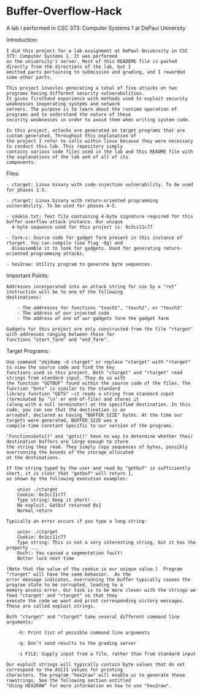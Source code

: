 # Buffer-Overflow-Hack

A lab I performed in CSC 373: Computer Systems 1 at DePaul University





Introduction:

	I did this project for a lab assignment at DePaul University in CSC 373: Computer Systems 1. It was performed
	on the university's server. Most of this READEME file is pasted directly from the directions of the lab, but I
	omitted parts pertaining to submission and grading, and I reworded some other parts.
	
	This project invovles generating a total of five attacks on two programs having different security vulnerabilities.
	It gives firsthand experience with methods used to exploit security weaknesses inoperating systems and network
	servers. The purpose is to learn about the runtime operation of programs and to understand the nature of these
	security weaknesses in order to avoid them when writing system code.
  
	In this project, attacks are generated on target programs that are custom generated. Throughout this explanation of
	the project I refer to calls within linux because they were necessary to conduct this lab. This repository simply
	contains various code files used in the lab and this README file with the explanations of the lab and of all of its
	components.  





Files:

    - ctarget: Linux binary with code-injection vulnerability. To be used for phases 1-3.

    - rtarget: Linux binary with return-oriented programming vulnerability. To be used for phases 4-5.

    - cookie.txt: Text file containing 4-byte signature required for this buffer overflow attack instance. Our unique
      4-byte sequence used for this project is: 0x3cc11c77

    - farm.c: Source code for gadget farm present in this instance of rtarget. You can compile (use flag -Og) and
      disassemble it to look for gadgets. Used for generating return-oriented programming attacks.

    - hex2raw: Utility program to generate byte sequences. 





Important Points:

	Addresses incorporated into an attack string for use by a "ret" instruction will be to one of the following
	destinations:

		- The addresses for functions "touch1", "touch2", or "touch3"
		- The address of our injected code
		- The address of one of our gadgets form the gadget farm

	Gadgets for this project are only constructed from the file "rtarget" with addresses ranging between those for
	functions "start_farm" and "end_farm".





Target Programs:
 
	Use command "objdump -d ctarget" or replace "ctarget" with "rtarget" to view the source code and find the key
	functions used in this project.	Both "ctarget" and "rtarget" read strings from standard input. They do so with
	the function "GETBUF" found within the source code of the files. The function "Gets" is similar to the standard
	library function "GETS" —it reads a string from standard input (terminated by ‘\n’ or end-of-file) and stores it
	(along with a null terminator) at the specified destination. In this code, you can see that the destination is an
	arraybuf, declared as having "BUFFER_SIZE" bytes. At the time our targets were generated, BUFFER_SIZE was a
	compile-time constant specific to our version of the programs.

	"FunctionsGets()" and "gets()" have no way to determine whether their destination buffers are large enough to store
	the string they read. They simply copy sequences of bytes, possibly overrunning the bounds of the storage allocated
	at the destinations.

	If the string typed by the user and read by "getbuf" is sufficiently short, it is clear that "getbuf" will return 1,
	as shown by the following execution examples:

		unix> ./ctarget
		Cookie: 0x3cc11c77
		Type string: Keep it short!
		No exploit. Getbuf returned 0x1
		Normal return
	
	Typically an error occurs if you type a long string:

		unix> ./ctarget
		Cookie: 0x3cc11c77
		Type string: This is not a very interesting string, but it has the property ...
		Ouch!: You caused a segmentation fault!
		Better luck next time

	(Note that the value of the cookie is our unique value.)  Program "rtarget" will have the same behavior.  As the
	error message indicates, overrunning the buffer typically causes the program state to be corrupted, leading to a
	memory access error. Our task is to be more clever with the strings we feed "ctarget" and "rtarget" so that they
	execute the code we want and print corresponding victory messages. These are called exploit strings.

	Both "ctarget" and "rtarget" take several different command line arguments:

		-h: Print list of possible command line arguments

		-q: Don’t send results to the grading server

		-i FILE: Supply input from a file, rather than from standard input

	Our exploit strings will typically contain byte values that do not correspond to the ASCII values for printing
	characters. The program "hex2raw" will enable us to generate these rawstrings. See the following section entitled
	"Using HEX2RAW" for more information on how to use "hex2raw".




